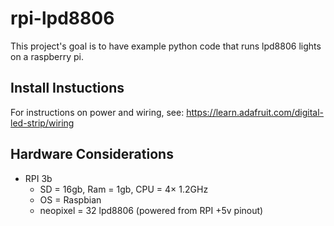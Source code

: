 # rpi-lpd8806
This project's goal is to have example python code that runs lpd8806 lights on a raspberry pi.



## Install Instuctions
For instructions on power and wiring, see: https://learn.adafruit.com/digital-led-strip/wiring


## Hardware Considerations
- RPI 3b 
  - SD = 16gb, Ram = 1gb,  CPU = 4× 1.2GHz
  - OS = Raspbian
  - neopixel = 32 lpd8806 (powered from RPI +5v pinout)
